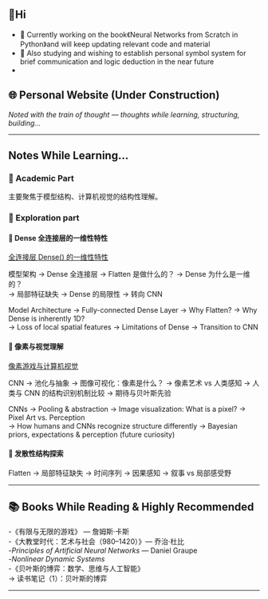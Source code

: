 ##  👋Hi

<!--
**nocounter87/nocounter87** is a ✨ _special_ ✨ repository because its `README.md` (this file) appears on your GitHub profile.

Here are some ideas to get you started:

- 🔭 I’m currently working on ...
- 🌱 I’m currently learning ...
- 👯 I’m looking to collaborate on ...
- 🤔 I’m looking for help with ...
- 💬 Ask me about ...
- 📫 How to reach me: ...
- 😄 Pronouns: ...
- ⚡ Fun fact: ...
-->
- 🔭 Currently working on the book《Neural Networks from Scratch in Python》and will keep updating relevant code and material 
- 🤔 Also studying and wishing to establish personal symbol system for brief communication and logic deduction in the near future
- 
## 🌐 Personal Website (Under Construction)  
_Noted with the train of thought — thoughts while learning, structuring, building..._

---

##  Notes While Learning...

### 🧪 Academic Part  
主要聚焦于模型结构、计算机视觉的结构性理解。

### 🧠 Exploration part
#### 🔹 Dense 全连接层的一维性特性  
[全连接层 Dense() 的一维性特性](https://nocounter87.github.io/nocounter87/Dense.html)

模型架构 → Dense 全连接层 → Flatten 是做什么的？ → Dense 为什么是一维的？  
→ 局部特征缺失 → Dense 的局限性 → 转向 CNN

Model Architecture → Fully-connected Dense Layer → Why Flatten? → Why Dense is inherently 1D?  
→ Loss of local spatial features → Limitations of Dense → Transition to CNN



#### 🔹 像素与视觉理解  
[像素游戏与计算机视觉](https://nocounter87.github.io/nocounter87/pixel.html)

CNN → 池化与抽象 → 图像可视化：像素是什么？ → 像素艺术 vs 人类感知  → 人类与 CNN 的结构识别机制比较 → 期待与贝叶斯先验

CNNs → Pooling & abstraction → Image visualization: What is a pixel? → Pixel Art vs. Perception  
→ How humans and CNNs recognize structure differently → Bayesian priors, expectations & perception (future curiosity)



#### 🔹 发散性结构探索  
Flatten → 局部特征缺失 → 时间序列 → 因果感知 → 叙事 vs 局部感受野

---

## 📚 Books While Reading & Highly Recommended

-《有限与无限的游戏》 — 詹姆斯·卡斯  
-《大教堂时代：艺术与社会（980–1420）》— 乔治·杜比  
-*Principles of Artificial Neural Networks* — Daniel Graupe  
-*Nonlinear Dynamic Systems*  
-《贝叶斯的博弈：数学、思维与人工智能》  
→ 读书笔记（1）：贝叶斯的博弈

---
